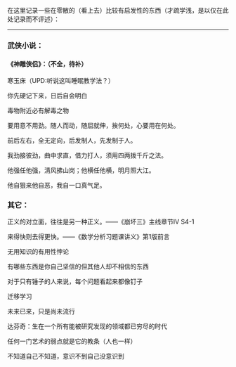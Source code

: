 在这里记录一些在零散的（看上去）比较有启发性的东西（才疏学浅，是以仅在此处记录而不评述）：

---

### 武侠小说：

#### 《神雕侠侣》：（不全，待补）

寒玉床（UPD:听说这叫睡眠教学法？）

你先硬记下来，日后自会明白

毒物附近必有解毒之物

要用意不用劲。随人而动，随屈就伸，挨何处，心要用在何处。

前后左右，全无定向，后发制人，先发制于人。

我劲接彼劲，曲中求直，借力打人，须用四两拨千斤之法。

他强任他强，清风拂山岗；他横任他横，明月照大江。

他自狠来他自恶，我自一口真气足。

### 其它：

正义的对立面，往往是另一种正义。——《崩坏三》主线章节IV S4-1

来得快则去得更快。——《数学分析习题课讲义》第1版前言

无用知识的有用性悖论

有哪些东西是你自己坚信的但其他人却不相信的东西

对于只有锤子的人来说，每个问题看起来都像钉子

迁移学习

未来已来，只是尚未流行

达芬奇：生在一个所有能被研究发现的领域都已穷尽的时代

任何一门艺术的弱点就是它的教条（人也一样）

不知道自己不知道，意识不到自己没意识到

